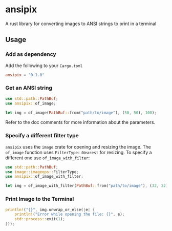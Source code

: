 # ansipix
A rust library for converting images to ANSI strings to print in a terminal

## Usage
### Add as dependency
Add the following to your `Cargo.toml`
```toml
ansipix = "0.1.0"
```

### Get an ANSI string
```rust
use std::path::PathBuf;
use ansipix::of_image;

let img = of_image(PathBuf::from("path/to/image"), (50, 50), 100);
```
Refer to the doc comments for more information about the parameters.

### Specify a different filter type
`ansipix` uses the `image` crate for opening and resizing the image. The `of_image` function uses `FilterType::Nearest` for resizing. To specify a different one use `of_image_with_filter`:
```rust
use std::path::PathBuf;
use image::imageops::FilterType;
use ansipix::of_image_with_filter;

let img = of_image_with_filter(PathBuf::from("path/to/image"), (32, 32), 255, FilterType::Triangle);
```

### Print Image to the Terminal
```rust
println!("{}", img.unwrap_or_else(|e| {
    println!("Error while opening the file: {}", e);
    std::process::exit(1);
}));
```

